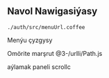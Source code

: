 ## Navol Nawigasiýasy

`./auth/src/menuUrl.coffee`

Menýu çyzgysy

Omörite marşrut
@3-/urlli/Path.js

aýlamak paneli
scrollc